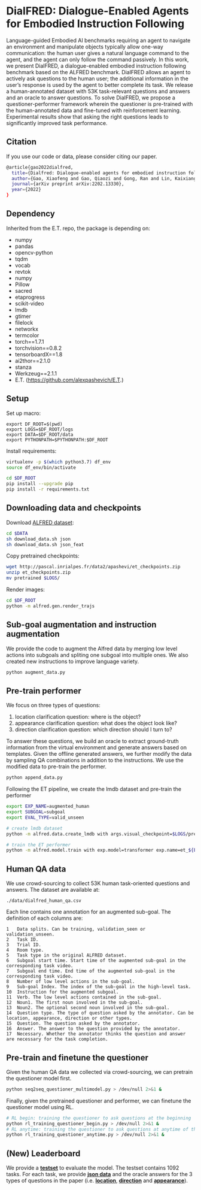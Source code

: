 # DialFRED: Dialogue-Enabled Agents for Embodied Instruction Following

Language-guided Embodied AI benchmarks requiring an agent to navigate an environment and manipulate objects typically allow one-way communication: the human user gives a natural language command to the agent, and the agent can only follow the command passively. In this work, we present DialFRED, a dialogue-enabled embodied instruction following benchmark based on the ALFRED benchmark. DialFRED allows an agent to actively ask questions to the human user; the additional information in the user’s response is used by the agent to better complete its task. We release a human-annotated dataset with 53K task-relevant questions and answers and an oracle to answer questions. To solve DialFRED, we propose a questioner-performer framework wherein the questioner is pre-trained with the human-annotated data and fine-tuned with reinforcement learning. Experimental results show that asking the right questions leads to significantly improved task performance.

## Citation
If you use our code or data, please consider citing our paper.
```bash
@article{gao2022dialfred,
  title={Dialfred: Dialogue-enabled agents for embodied instruction following},
  author={Gao, Xiaofeng and Gao, Qiaozi and Gong, Ran and Lin, Kaixiang and Thattai, Govind and Sukhatme, Gaurav S},
  journal={arXiv preprint arXiv:2202.13330},
  year={2022}
}
```

## Dependency
Inherited from the E.T. repo, the package is depending on:
- numpy
- pandas
- opencv-python
- tqdm
- vocab
- revtok
- numpy
- Pillow
- sacred
- etaprogress
- scikit-video
- lmdb
- gtimer
- filelock
- networkx
- termcolor
- torch==1.7.1
- torchvision==0.8.2
- tensorboardX==1.8
- ai2thor==2.1.0
- stanza
- Werkzeug==2.1.1
- E.T. (https://github.com/alexpashevich/E.T.)

## Setup
Set up macro:
```
export DF_ROOT=$(pwd)
export LOGS=$DF_ROOT/logs
export DATA=$DF_ROOT/data
export PYTHONPATH=$PYTHONPATH:$DF_ROOT
```

Install requirements:
```bash
virtualenv -p $(which python3.7) df_env
source df_env/bin/activate

cd $DF_ROOT
pip install --upgrade pip
pip install -r requirements.txt
```

## Downloading data and checkpoints

Download [ALFRED dataset](https://github.com/askforalfred/alfred):
```bash
cd $DATA
sh download_data.sh json
sh download_data.sh json_feat
```

Copy pretrained checkpoints:
```bash
wget http://pascal.inrialpes.fr/data2/apashevi/et_checkpoints.zip
unzip et_checkpoints.zip
mv pretrained $LOGS/
```

Render images:
```bash
cd $DF_ROOT
python -m alfred.gen.render_trajs
```

## Sub-goal augmentation and instruction augmentation

We provide the code to augment the Alfred data by merging low level actions into subgoals and spliting one subgoal into multiple ones. We also created new instructions to improve language variety. 
```bash
python augment_data.py
```

## Pre-train performer

We focus on three types of questions:
1. location clarification question: where is the object?
2. appearance clarification question: what does the object look like?
3. direction clarification question: which direction should I turn to?

To answer these questions, we build an oracle to extract ground-truth information from the virtual environment and generate answers based on templates. Given the offline generated answers, we further modify the data by sampling QA combinations in addition to the instructions. We use the modified data to pre-train the performer.

``` bash
python append_data.py
```

Following the ET pipeline, we create the lmdb dataset and pre-train the performer
``` bash
export EXP_NAME=augmented_human
export SUBGOAL=subgoal
export EVAL_TYPE=valid_unseen

# create lmdb dataset
python -m alfred.data.create_lmdb with args.visual_checkpoint=$LOGS/pretrained/fasterrcnn_model.pth args.data_output=lmdb_${EXP_NAME}_${SUBGOAL} args.vocab_path=$DF_ROOT/files/$EXP_NAME.vocab > ./logs/et_${EXP_NAME}_${SUBGOAL}.log 2>&1 &

# train the ET performer
python -m alfred.model.train with exp.model=transformer exp.name=et_${EXP_NAME}_${SUBGOAL} exp.data.train=lmdb_${EXP_NAME}_${SUBGOAL} train.seed=1 > ./logs/et_${EXP_NAME}_${SUBGOAL}.log 2>&1 &

```

## Human QA data
We use crowd-sourcing to collect 53K human task-oriented questions and answers. The dataset are available at:
```
./data/dialfred_human_qa.csv
```
Each line contains one annotation for an augmented sub-goal. The definition of each columns are:
```
1   Data splits. Can be training, validation_seen or validation_unseen.
2   Task ID.
3   Trial ID.
4   Room type. 
5   Task type in the original ALFRED dataset.
6   Subgoal start time. Start time of the augmented sub-goal in the corresponding task video.    
7   Subgoal end time. End time of the augmented sub-goal in the corresponding task video.
8   Number of low level actions in the sub-goal. 
9   Sub-goal Index. The index of the sub-goal in the high-level task.
10  Instruction for the augmented subgoal.
11  Verb. The low level actions contained in the sub-goal.
12  Noun1. The first noun involved in the sub-goal.
13  Noun2. The optional second noun involved in the sub-goal.
14  Question type. The type of question asked by the annotator. Can be location, appearance, direction or other types.
15  Question. The question asked by the annotator.
16  Answer. The answer to the question provided by the annotator.
17  Necessary. Whether the annotator thinks the question and answer are necessary for the task completion.
```

## Pre-train and finetune the questioner

Given the human QA data we collected via crowd-sourcing, we can pretrain the questioner model first.
```bash
python seq2seq_questioner_multimodel.py > /dev/null 2>&1 &

```

Finally, given the pretrained questioner and performer, we can finetune the questioner model using RL.
```bash
# RL begin: training the questioner to ask questions at the beginning 
python rl_training_questioner_begin.py > /dev/null 2>&1 &
# RL anytime: training the questioner to ask questions at anytime of the task
python rl_training_questioner_anytime.py > /dev/null 2>&1 &

```

## (New) Leaderboard
We provide a [**testset**](testset/) to evaluate the model. The testset contains 1092 tasks. For each task, we provide [**json data**](testset/dialfred_testset_final.zip) and the oracle answers for the 3 types of questions in the paper (i.e. [**location**](testset/loc_testset_final.pkl), [**direction**](testset/direction_testset_final.pkl) and [**appearance**](testset/appear_testset_final.pkl)). 
